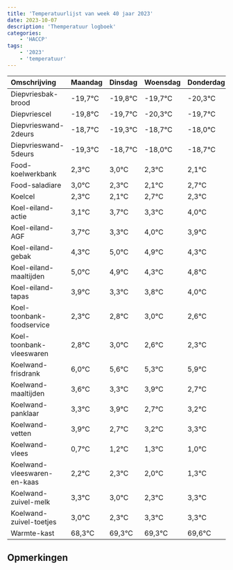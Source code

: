 ```yaml
---
title: 'Temperatuurlijst van week 40 jaar 2023'
date: 2023-10-07
description: 'Themperatuur logboek'
categories:
    - 'HACCP'
tags:
    - '2023'
    - 'temperatuur'
---
```

|Omschrijving|Maandag|Dinsdag|Woensdag|Donderdag|Vrijdag|Zaterdag|Zondag|
|:---|:---|:---|:---|:---|:---|:---|:---|
|Diepvriesbak-brood|-19,7°C|-19,8°C|-19,7°C|-20,3°C|-19,7°C|-19,0°C| |
|Diepvriescel|-19,8°C|-19,7°C|-20,3°C|-19,7°C|-19,0°C|-19,7°C| |
|Diepvrieswand-2deurs|-18,7°C|-19,3°C|-18,7°C|-18,0°C|-18,7°C|-18,9°C| |
|Diepvrieswand-5deurs|-19,3°C|-18,7°C|-18,0°C|-18,7°C|-18,9°C|-18,3°C| |
|Food-koelwerkbank|2,3°C|3,0°C|2,3°C|2,1°C|2,7°C|2,3°C| |
|Food-saladiare|3,0°C|2,3°C|2,1°C|2,7°C|2,3°C|3,0°C| |
|Koelcel|2,3°C|2,1°C|2,7°C|2,3°C|3,0°C|2,9°C| |
|Koel-eiland-actie|3,1°C|3,7°C|3,3°C|4,0°C|3,9°C|3,3°C| |
|Koel-eiland-AGF|3,7°C|3,3°C|4,0°C|3,9°C|3,3°C|3,8°C| |
|Koel-eiland-gebak|4,3°C|5,0°C|4,9°C|4,3°C|4,8°C|5,0°C| |
|Koel-eiland-maaltijden|5,0°C|4,9°C|4,3°C|4,8°C|5,0°C|4,6°C| |
|Koel-eiland-tapas|3,9°C|3,3°C|3,8°C|4,0°C|3,6°C|3,3°C| |
|Koel-toonbank-foodservice|2,3°C|2,8°C|3,0°C|2,6°C|2,3°C|2,9°C| |
|Koel-toonbank-vleeswaren|2,8°C|3,0°C|2,6°C|2,3°C|2,9°C|1,7°C| |
|Koelwand-frisdrank|6,0°C|5,6°C|5,3°C|5,9°C|4,7°C|5,2°C| |
|Koelwand-maaltijden|3,6°C|3,3°C|3,9°C|2,7°C|3,2°C|3,3°C| |
|Koelwand-panklaar|3,3°C|3,9°C|2,7°C|3,2°C|3,3°C|3,0°C| |
|Koelwand-vetten|3,9°C|2,7°C|3,2°C|3,3°C|3,0°C|2,3°C| |
|Koelwand-vlees|0,7°C|1,2°C|1,3°C|1,0°C|0,3°C|1,3°C| |
|Koelwand-vleeswaren-en-kaas|2,2°C|2,3°C|2,0°C|1,3°C|2,3°C|2,3°C| |
|Koelwand-zuivel-melk|3,3°C|3,0°C|2,3°C|3,3°C|3,3°C|3,6°C| |
|Koelwand-zuivel-toetjes|3,0°C|2,3°C|3,3°C|3,3°C|3,6°C|3,1°C| |
|Warmte-kast|68,3°C|69,3°C|69,3°C|69,6°C|69,1°C|68,7°C| |

## Opmerkingen


